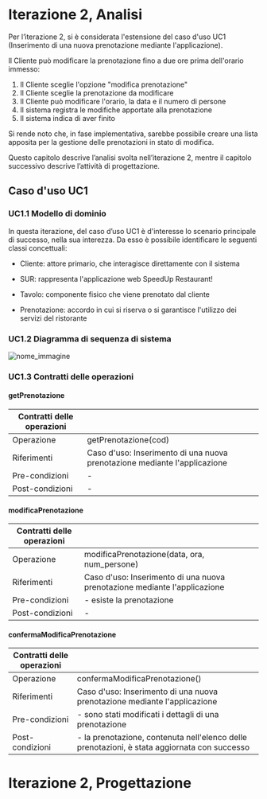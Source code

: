 # Iterazione 2, Analisi

Per l’iterazione 2, si è considerata l'estensione del caso d'uso UC1 (Inserimento di una nuova prenotazione mediante l'applicazione).

Il Cliente può modificare la prenotazione fino a due ore prima dell'orario immesso:
1. Il Cliente sceglie l'opzione "modifica prenotazione"
2. Il Cliente sceglie la prenotazione da modificare
3. Il Cliente può modificare l'orario, la data e il numero di persone
4. Il sistema registra le modifiche apportate alla prenotazione
5. Il sistema indica di aver finito  

Si rende noto che, in fase implementativa, sarebbe possibile creare una lista apposita per la gestione delle prenotazioni in stato di modifica.

Questo capitolo descrive l’analisi svolta nell’iterazione 2, mentre il capitolo successivo descrive l’attività di progettazione.

## Caso d'uso UC1

### UC1.1 Modello di dominio

In questa iterazione, del caso d’uso UC1 è d'interesse lo scenario principale di successo, nella sua interezza. Da esso è possibile identificare le seguenti classi concettuali:

- Cliente: attore primario, che interagisce direttamente con il sistema

- SUR: rappresenta l'applicazione web SpeedUp Restaurant!

- Tavolo: componente fisico che viene prenotato dal cliente

- Prenotazione: accordo in cui si riserva o si garantisce l'utilizzo dei servizi del ristorante

### UC1.2 Diagramma di sequenza di sistema

![nome_immagine](URL_immagine)

### UC1.3 Contratti delle operazioni

#### getPrenotazione

| Contratti delle operazioni |                                                                           |
|----------------------------|---------------------------------------------------------------------------|
| Operazione                 | getPrenotazione(cod)                                                      |
| Riferimenti                | Caso d'uso: Inserimento di una nuova prenotazione mediante l'applicazione |
| Pre-condizioni             | -                                                                         |
| Post-condizioni            | -                                                                         |

#### modificaPrenotazione

| Contratti delle operazioni |                                                                           |
|----------------------------|---------------------------------------------------------------------------|
| Operazione                 | modificaPrenotazione(data, ora, num_persone)                              |
| Riferimenti                | Caso d'uso: Inserimento di una nuova prenotazione mediante l'applicazione |
| Pre-condizioni             | - esiste la prenotazione                                                  |
| Post-condizioni            | -                                                                         |

#### confermaModificaPrenotazione

| Contratti delle operazioni |                                                                                              |
|----------------------------|----------------------------------------------------------------------------------------------|
| Operazione                 | confermaModificaPrenotazione()                                                               |
| Riferimenti                | Caso d'uso: Inserimento di una nuova prenotazione mediante l'applicazione                    |
| Pre-condizioni             | - sono stati modificati i dettagli di una prenotazione                                       |
| Post-condizioni            | - la prenotazione, contenuta nell'elenco delle prenotazioni, è stata aggiornata con successo |

# Iterazione 2, Progettazione
